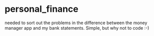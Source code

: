# personal_finance
needed to sort out the problems in the difference between the money manager app and my bank statements. Simple, but why not to code :-)
